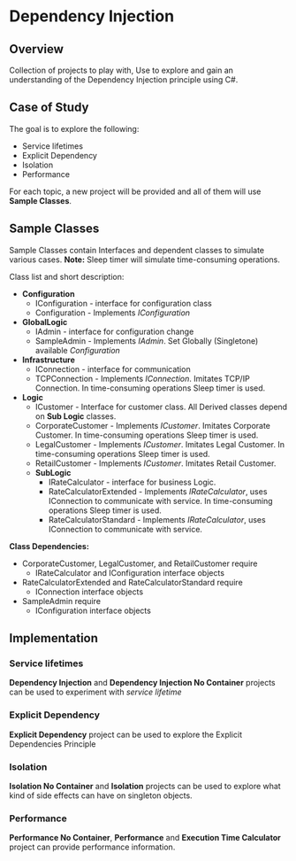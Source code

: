 # Dependency  Injection

## Overview

Collection of projects to play with, Use to explore and gain an understanding of the Dependency Injection principle using C#.

## Case of Study

The goal is to explore the following:

- Service lifetimes
- Explicit Dependency
- Isolation
- Performance

For each topic, a new project will be provided and all of them will use **Sample Classes**.

## Sample Classes

Sample Classes contain Interfaces and dependent classes to simulate various cases.
**Note:** Sleep timer will simulate time-consuming operations.

Class list and short description:

* **Configuration**
    * IConfiguration - interface for configuration class 
    * Configuration - Implements *IConfiguration*
* **GlobalLogic**
    * IAdmin - interface for configuration change 
    * SampleAdmin - Implements *IAdmin*. Set Globally (Singletone) available *Configuration*
* **Infrastructure**
    * IConnection - interface for communication 
    * TCPConnection - Implements *IConnection*. Imitates TCP/IP Connection. In time-consuming operations Sleep timer is used. 
* **Logic** 
    * ICustomer - Interface for customer class. All Derived classes depend on **Sub Logic** classes. 
    * CorporateCustomer - Implements *ICustomer*. Imitates Corporate Customer. In time-consuming operations Sleep timer is used. 
    * LegalCustomer - Implements *ICustomer*. Imitates Legal Customer. In time-consuming operations Sleep timer is used. 
    * RetailCustomer - Implements *ICustomer*. Imitates Retail Customer.
    * **SubLogic**
        * IRateCalculator - interface for business Logic.
        * RateCalculatorExtended - Implements *IRateCalculator*, uses IConnection to communicate with service. In time-consuming operations Sleep timer is used. 
        * RateCalculatorStandard - Implements *IRateCalculator*, uses IConnection to communicate with service.

**Class Dependencies:** 
 * CorporateCustomer, LegalCustomer, and RetailCustomer require 
    * IRateCalculator and IConfiguration interface objects
* RateCalculatorExtended and RateCalculatorStandard require
    * IConnection interface objects
* SampleAdmin require
    * IConfiguration  interface objects

## Implementation 

### Service lifetimes

**Dependency Injection** and **Dependency Injection No Container** projects can be used to experiment with *service lifetime*
    
### Explicit Dependency

**Explicit Dependency** project can be used to explore the Explicit Dependencies Principle 

### Isolation

**Isolation No Container** and **Isolation** projects can be used to explore what kind of side effects can have on singleton objects.  

### Performance

**Performance No Container**, **Performance** and **Execution Time Calculator** project can provide performance information.
    
